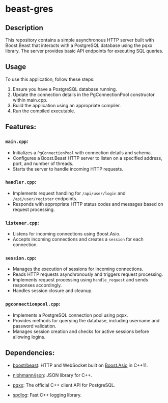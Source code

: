 # beast-gres

## Description

This repository contains a simple asynchronous HTTP server built with Boost.Beast that interacts with a PostgreSQL database using the pqxx library. The server provides basic API endpoints for executing SQL queries.

## Usage

To use this application, follow these steps:

1. Ensure you have a PostgreSQL database running.
1. Update the connection details in the PgConnectionPool constructor within main.cpp.
1. Build the application using an appropriate compiler.
1. Run the compiled executable.

## Features:

### `main.cpp`:

- Initializes a `PgConnectionPool` with connection details and schema.
- Configures a Boost.Beast HTTP server to listen on a specified address, port, and number of threads.
- Starts the server to handle incoming HTTP requests.

### `handler.cpp`:

- Implements request handling for `/api/user/login` and `/api/user/register` endpoints.
- Responds with appropriate HTTP status codes and messages based on request processing.

### `listener.cpp`:

- Listens for incoming connections using Boost.Asio.
- Accepts incoming connections and creates a `session` for each connection.

### `session.cpp`:

- Manages the execution of sessions for incoming connections.
- Reads HTTP requests asynchronously and triggers request processing.
- Implements request processing using `handle_request` and sends responses accordingly.
- Handles session closure and cleanup.

### `pgconnectionpool.cpp`:

- Implements a PostgreSQL connection pool using pqxx.
- Provides methods for querying the database, including username and password validation.
- Manages session creation and checks for active sessions before allowing logins.

## Dependencies:
- [boost/beast](https://github.com/boostorg/beast): HTTP and WebSocket built on [Boost.Asio](https://github.com/boostorg/asio) in C++11.

- [nlohmann/json](https://github.com/nlohmann/json): JSON library for C++.

- [pqxx](https://github.com/jtv/libpqxx): The official C++ client API for PostgreSQL.

- [spdlog](https://github.com/gabime/spdlog): Fast C++ logging library.

